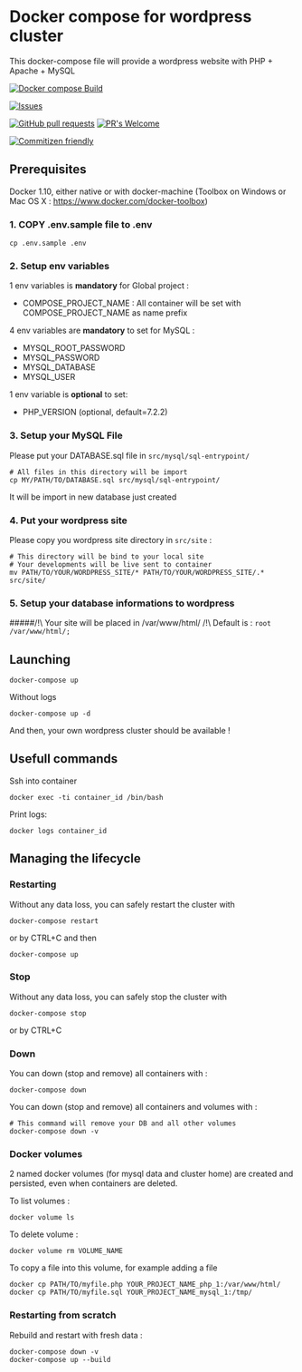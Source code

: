 # Docker compose for wordpress cluster
This docker-compose file will provide a wordpress website with PHP + Apache + MySQL 
 

[![Docker compose Build](https://github.com/AntoineGuerra/docker_wordpress/workflows/docker-compose-build/badge.svg)](https://github.com/AntoineGuerra/docker_wordpress/actions)

[![Issues](https://img.shields.io/github/issues-raw/AntoineGuerra/docker_wordpress.svg?maxAge=25000)](https://github.com/AntoineGuerra/docker_wordpress/issues)

[![GitHub pull requests](https://img.shields.io/github/issues-pr/AntoineGuerra/docker_wordpress.svg?style=flat)]()
[![PR's Welcome](https://img.shields.io/badge/PRs-welcome-brightgreen.svg?style=flat)](http://makeapullrequest.com)

[![Commitizen friendly](https://img.shields.io/badge/commitizen-friendly-brightgreen.svg)](http://commitizen.github.io/cz-cli/)

  
## Prerequisites

Docker 1.10, either native or with docker-machine (Toolbox on Windows or Mac OS X : https://www.docker.com/docker-toolbox)

### 1. COPY .env.sample file to .env
```
cp .env.sample .env
```

### 2. Setup env variables
1 env variables is **mandatory** for Global project :
- COMPOSE_PROJECT_NAME : All container will be set with COMPOSE_PROJECT_NAME as name prefix

4 env variables are **mandatory** to set for MySQL :
- MYSQL_ROOT_PASSWORD
- MYSQL_PASSWORD
- MYSQL_DATABASE
- MYSQL_USER

1 env variable is **optional** to set:
- PHP_VERSION (optional, default=7.2.2)

### 3. Setup your MySQL File
Please put your DATABASE.sql file in `src/mysql/sql-entrypoint/`
```
# All files in this directory will be import
cp MY/PATH/TO/DATABASE.sql src/mysql/sql-entrypoint/
```
It will be import in new database just created 

### 4. Put your wordpress site
Please copy you wordpress site directory in `src/site` : 
    
    # This directory will be bind to your local site 
    # Your developments will be live sent to container
    mv PATH/TO/YOUR/WORDPRESS_SITE/* PATH/TO/YOUR/WORDPRESS_SITE/.*  src/site/


### 5. Setup your database informations to wordpress


#####/!\  Your site will be placed in /var/www/html/   /!\ 
Default is : `root /var/www/html/;`

## Launching    

    docker-compose up

Without logs
    
    docker-compose up -d

And then, your own wordpress cluster should be available !

## Usefull commands
Ssh into container 

    docker exec -ti container_id /bin/bash

Print logs:   

    docker logs container_id

## Managing the lifecycle

### Restarting 
Without any data loss, you can safely restart the cluster with

    docker-compose restart

or by CTRL+C and then

    docker-compose up
### Stop 
Without any data loss, you can safely stop the cluster with

    docker-compose stop

or by CTRL+C

### Down 
You can down (stop and remove) all containers with :
    
    docker-compose down
    
You can down (stop and remove) all containers and volumes with :
    
    # This command will remove your DB and all other volumes
    docker-compose down -v
    


### Docker volumes
2 named docker volumes (for mysql data and cluster home) are created and persisted, even when containers are deleted.

To list volumes :

    docker volume ls

To delete volume :
    
    docker volume rm VOLUME_NAME

To copy a file into this volume, for example adding a file

    docker cp PATH/TO/myfile.php YOUR_PROJECT_NAME_php_1:/var/www/html/
    docker cp PATH/TO/myfile.sql YOUR_PROJECT_NAME_mysql_1:/tmp/


### Restarting from scratch
Rebuild and restart with fresh data :
    
    docker-compose down -v 
    docker-compose up --build
